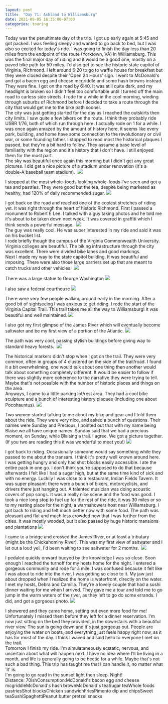 ```yaml
---
layout: post
title:  "Day 71: Ashland to Williamsburg"
date: 2021-09-05 16:35:00-07:00
categories: touring
---
```

Today was the penultimate day of the trip. I got up early again at 5:45 and got packed. I was feeling sleepy and wanted to go back to bed, but I was also so excited for today's ride. I was going to finish the day less than 20 miles from the endpoint of the route (Yorktown, VA) in Williamsburg. This was the final major day of riding and it would be a good one, mostly on a paved bike path for 50 miles. I'd also get to see the historic state capitol of Virginia, Richmond. I left around 6:20 to go to waffle house for breakfast but they were closed despite their 'Open 24 Hours' sign. I went to McDonald's and got a bacon egg and cheese mcgriddle and some hash browns instead. They were fine. I got on the road by 6:40. It was still quite dark, and my headlight is broken so I didn't feel too comfortable until I turned off the main road to carless side streets. I rode for a while in the cool morning, winding through suburbs of Richmond before I decided to take a route through the city that would get me to the bike path sooner.  
The city was just getting started for the day as I reached the outskirts then city limits. I saw quite a few bikers on the route. I think they probably ride USBR 1/76, both of which run through here. I actually rode on 1 for a while. I was once again amazed by the amount of history here, it seems like every park, building, and home have some connection to the revolutionary or civil war, or some founding father. I stopped to read most the historical plaques I passed, but they're a bit hard to follow. They assume a base level of familiarity with the region and it's history that I don't have. I still enjoyed them for the most part.   
The sky was beautiful once again this morning but I didn't get any great pictures. I did get a nice picture of a stadium under renovation (it's a double-A baseball team stadium). 
[![](https://lh3.googleusercontent.com/-qDEBJZ4ehyI/YTVUMo2tJtI/AAAAAAAAXkA/9bFIBbuZIR8lKCzMDa4gGgWKyPV8Me7WQCLcBGAsYHQ/s1600/1630884907285876-0.png)](https://lh3.googleusercontent.com/-qDEBJZ4ehyI/YTVUMo2tJtI/AAAAAAAAXkA/9bFIBbuZIR8lKCzMDa4gGgWKyPV8Me7WQCLcBGAsYHQ/s1600/1630884907285876-0.png)
  
I stopped at the most whole-foods looking whole-foods I've seen and got a tea and pastries. They were good but the tea, despite being marketed as healthy, had 120% of daily recommended sugar.
[![](https://lh3.googleusercontent.com/-EyojROTS6cY/YTVUKGuzysI/AAAAAAAAXj4/M2NVDK8tEIsFqz8zfSLhd7UTZ3zNKCbNQCLcBGAsYHQ/s1600/1630884898879218-1.png)](https://lh3.googleusercontent.com/-EyojROTS6cY/YTVUKGuzysI/AAAAAAAAXj4/M2NVDK8tEIsFqz8zfSLhd7UTZ3zNKCbNQCLcBGAsYHQ/s1600/1630884898879218-1.png)
  
I got back on the road and reached one of the coolest stretches of riding yet. It was right through the heart of historic Richmond. First I passed a monument to Robert E Lee. I talked with a guy taking photos and he told me it's about to be taken down next week. It was covered in graffiti which I think sends a powerful message. 
[![](https://lh3.googleusercontent.com/-x8r_Mqa7gRk/YTVUIR_lB5I/AAAAAAAAXjw/uVda2f5NOrUuiJmYbff43MvRPjV2QYQwwCLcBGAsYHQ/s1600/1630884887697475-2.png)](https://lh3.googleusercontent.com/-x8r_Mqa7gRk/YTVUIR_lB5I/AAAAAAAAXjw/uVda2f5NOrUuiJmYbff43MvRPjV2QYQwwCLcBGAsYHQ/s1600/1630884887697475-2.png)  
The guy was really cool. He was super interested in my ride and said it was on his bucket list.  
I rode briefly though the campus of the Virginia Commonwealth University. Virginia colleges are beautiful. The biking infrastructure through the city was excellent. There were divided bike lanes and good markings.   
Next I made my way to the state capitol building. It was beautiful and imposing. There were also those large barriers set up that are meant to catch trucks and other vehicles. 
[![](https://lh3.googleusercontent.com/-cNVCm7iDmb8/YTVUFSFlYeI/AAAAAAAAXjo/3pYdNIwnuogNVJIpFWLlpRyFISeMaehTwCLcBGAsYHQ/s1600/1630884876752923-3.png)](https://lh3.googleusercontent.com/-cNVCm7iDmb8/YTVUFSFlYeI/AAAAAAAAXjo/3pYdNIwnuogNVJIpFWLlpRyFISeMaehTwCLcBGAsYHQ/s1600/1630884876752923-3.png)
  
There was a large statue to George Washington
[![](https://lh3.googleusercontent.com/--NE2sKv4X1M/YTVUCyRJ0YI/AAAAAAAAXjg/Y3rHf_ZN2oQPqmlcayYKk9wrPBE5aruIACLcBGAsYHQ/s1600/1630884865336965-4.png)](https://lh3.googleusercontent.com/--NE2sKv4X1M/YTVUCyRJ0YI/AAAAAAAAXjg/Y3rHf_ZN2oQPqmlcayYKk9wrPBE5aruIACLcBGAsYHQ/s1600/1630884865336965-4.png)
  
I also saw a federal courthouse
[![](https://lh3.googleusercontent.com/-f-BstoaR6pk/YTVT__nxrEI/AAAAAAAAXjc/hvZZZ1PAmdETt0irZ6Uq1rFH1skwwOczACLcBGAsYHQ/s1600/1630884854246657-5.png)](https://lh3.googleusercontent.com/-f-BstoaR6pk/YTVT__nxrEI/AAAAAAAAXjc/hvZZZ1PAmdETt0irZ6Uq1rFH1skwwOczACLcBGAsYHQ/s1600/1630884854246657-5.png)
  
There were very few people walking around early in the morning. After a good bit of sightseeing I was anxious to get riding. I rode the start of the Virginia Capital Trail. This trail takes me all the way to Williamsburg! It was beautiful and well maintained.
[![](https://lh3.googleusercontent.com/-HyucIVQ3oY8/YTVT9AFzStI/AAAAAAAAXjU/vi_UzZYgGBob2Y7iazYfE1X4F_AKEmuKwCLcBGAsYHQ/s1600/1630884844006974-6.png)](https://lh3.googleusercontent.com/-HyucIVQ3oY8/YTVT9AFzStI/AAAAAAAAXjU/vi_UzZYgGBob2Y7iazYfE1X4F_AKEmuKwCLcBGAsYHQ/s1600/1630884844006974-6.png)
  
I also got my first glimpse of the James River which will eventually become saltwater and be my first view of a portion of the Atlantic.
[![](https://lh3.googleusercontent.com/-ISlFGn1YOLA/YTVT6gPWD0I/AAAAAAAAXjQ/whxLcER41tUK-h-hFpGpYRtXo0gy0P2TgCLcBGAsYHQ/s1600/1630884833068726-7.png)](https://lh3.googleusercontent.com/-ISlFGn1YOLA/YTVT6gPWD0I/AAAAAAAAXjQ/whxLcER41tUK-h-hFpGpYRtXo0gy0P2TgCLcBGAsYHQ/s1600/1630884833068726-7.png)
  
The path was very cool, passing stylish buildings before giving way to standard heavy forests. 
[![](https://lh3.googleusercontent.com/-EV1KSuTyhsE/YTVT36epcAI/AAAAAAAAXjI/J6MK9h5F2j0dQ-qQmblV2lKFSI6JFNyfwCLcBGAsYHQ/s1600/1630884822915273-8.png)](https://lh3.googleusercontent.com/-EV1KSuTyhsE/YTVT36epcAI/AAAAAAAAXjI/J6MK9h5F2j0dQ-qQmblV2lKFSI6JFNyfwCLcBGAsYHQ/s1600/1630884822915273-8.png)
  
The historical markers didn't stop when I got on the trail. They were very common, often in groups of 4 clustered on the side of the trail/road. I found it a bit overwhelming, one would talk about one thing then another would talk about something completely different. It would be easier to follow if there was slightly more coherence to the narrative they were trying to tell. Maybe that's not possible with the number of historic places and things on the area.   
Anyways, I came to a little parking lot/rest area. They had a cool bike sculpture and a bunch of interesting history plaques (including one about Pocohauntus).
[![](https://lh3.googleusercontent.com/-CiElGTT4atA/YTVT1MzTjRI/AAAAAAAAXjE/SGkPV8kEENs2m8mPZjYEWUWfe6IiWtn7QCLcBGAsYHQ/s1600/1630884807834087-9.png)](https://lh3.googleusercontent.com/-CiElGTT4atA/YTVT1MzTjRI/AAAAAAAAXjE/SGkPV8kEENs2m8mPZjYEWUWfe6IiWtn7QCLcBGAsYHQ/s1600/1630884807834087-9.png)
  
Two women started talking to me about my bike and gear and I told them about the ride. They were very nice, and asked a bunch of questions. Their names were Sunday and Precious, I pointed out that with my name being Blaise we all have unique names. Sunday said that we had a precious moment, on Sunday, while Blaising a trail. I agree. We got a picture together. (If you two are reading this it was wonderful to meet you!)
[![](https://lh3.googleusercontent.com/-FxqPBfMpTpE/YTVTxfF7UkI/AAAAAAAAXjA/A5cMrpbF6yMu9n57RKMnJkwxO0Tt8s0RwCLcBGAsYHQ/s1600/1630884801224420-10.png)](https://lh3.googleusercontent.com/-FxqPBfMpTpE/YTVTxfF7UkI/AAAAAAAAXjA/A5cMrpbF6yMu9n57RKMnJkwxO0Tt8s0RwCLcBGAsYHQ/s1600/1630884801224420-10.png)
  
I got back to riding. Occasionally someone would say something while they passed to me about the transam. I think it's pretty well known around here.  
I was getting hungry and only had shot blocks easily accessible. I ate the entire pack in one go. I don't think you're supposed to do that because afterwards I felt like I had a sugar high, but at the same time kind of sick and with no energy. Luckily I was close to a restaurant, Indian Fields Tavern. It was super pleasant: there were a bunch of bikers, motorcyclists, and drivers there just hanging out. A talented musician was doing acoustic covers of pop songs. It was a really nice scene and the food was good. I took a nice long stop to fuel up for the rest of the ride, it was 30 miles or so to my resting place for the night, a warmshowers host near Williamsburg. I got back to riding and felt much better now with some food. The path was pleasant and flat and much less crowded now that I was further from the cities. It was mostly wooded, but it also passed by huge historic mansions and plantations
[![](https://lh3.googleusercontent.com/-_Q4VcijT5hM/YTVTv6i0luI/AAAAAAAAXi8/3tLgIiUyE2sUeedB4sc_-pBovGm4eptBACLcBGAsYHQ/s1600/1630884788726229-11.png)](https://lh3.googleusercontent.com/-_Q4VcijT5hM/YTVTv6i0luI/AAAAAAAAXi8/3tLgIiUyE2sUeedB4sc_-pBovGm4eptBACLcBGAsYHQ/s1600/1630884788726229-11.png)
  
I came to a bridge and crossed the James River, or at least a tributary (might be the Chickahominy River). This was my first view of saltwater and I let out a loud yell, I'd been waiting to see saltwater for 2 months. 
[![](https://lh3.googleusercontent.com/-z72KXlSujvo/YTVTsi7kZ4I/AAAAAAAAXi4/FgKhdrZGS505GRmKEqrKCMlTgG3Kvr_nwCLcBGAsYHQ/s1600/1630884778745365-12.png)](https://lh3.googleusercontent.com/-z72KXlSujvo/YTVTsi7kZ4I/AAAAAAAAXi4/FgKhdrZGS505GRmKEqrKCMlTgG3Kvr_nwCLcBGAsYHQ/s1600/1630884778745365-12.png)
  
I pedaled quickly onward buoyed by the knowledge I was so close. Soon enough I reached the turnoff for my hosts home for the night. I entered a gorgeous community and rode for a mile. I was confused because it felt like I was about to ride into the river, I was getting so close to it. My jaw just about dropped when I realized the home is waterfront, directly on the water. I met my hosts, Debra and Camilla. They're a lovely couple that had a sushi dinner waiting for me when I arrived. They gave me a tour and told me to go jump in the warm waters of the river, as they left to go do some errands. I did, and got a gorgeous photo.
[![](https://lh3.googleusercontent.com/-QG9CNqE_LK8/YTVTqGbc2CI/AAAAAAAAXi0/UnxDa3vVP3oLCNMQ61eczvmuW9lC5wX0wCLcBGAsYHQ/s1600/1630884766668620-13.png)](https://lh3.googleusercontent.com/-QG9CNqE_LK8/YTVTqGbc2CI/AAAAAAAAXi0/UnxDa3vVP3oLCNMQ61eczvmuW9lC5wX0wCLcBGAsYHQ/s1600/1630884766668620-13.png)
  
I showered and they came home, setting out even more food for me! Unfortunately I missed them before they left for a dinner reservation. I'm now just sitting on the bed they provided, in the downstairs with a beautiful river view. The sun is going down and it's just gorgeous out. People are enjoying the water on boats, and everything just feels happy right now, as it has for most of the day. I think I waved and said hello to everyone I met on the trail.   
Tomorrow I finish my ride. I'm simulataneously ecstatic, nervous, and uncertain about what will happen next. I have no idea where I'll be living in a month, and life is generally going to be hectic for a while. Maybe that's not such a bad thing. This trip has taught me that I can handle it, no matter what 'it' is.   
I'm going to go read in the sunset light then sleep. Night!  
Distance: 70ishConsumption:McDonald's bacon egg and cheese mcgriddleMcDonald's hash brownMcDonald's teaSugar teaWhole foods pastriesShot blocksChicken sandwichFriesPimento dip and chipsSweet teaSushiSpaghettiPeanut butter pretzel snacks
